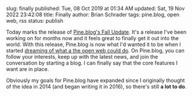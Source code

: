 slug: finally
published: Tue, 08 Oct 2019 at 01:34 AM
updated: Sat, 19 Nov 2022 23:42:08 
title: Finally
author: Brian Schrader
tags: pine.blog, open web, rss
status: publish

Today marks the release of [Pine.blog's Fall Update][p]. It's a release I've been working on for months now and it feels great to finally get it out into the world. With this release, Pine.blog is now what I'd wanted it to be when I started [dreaming of what a the open web could do][1]. On Pine.blog, you can follow your interests, keep up with the latest news, and join the conversation by starting a blog. I can finally say that the core features I want are in place.

Obviously my goals for Pine.blog have expanded since I originally thought of the idea in 2014 (and began writing it in 2016), so there's still **a lot to do**.


[p]: https://blog.pine.blog/2019/10/fall-2019-update-hosted-blogs/
[1]: /archive/a-vision-of-the-open-web/
[pb]: //pine.blog
